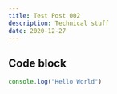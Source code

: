 ```yaml
---
title: Test Post 002
description: Technical stuff
date: 2020-12-27
---
```


## Code block

```javascript
console.log("Hello World")
```
